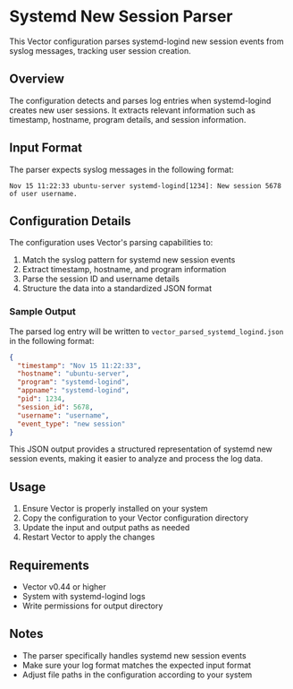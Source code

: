 # Systemd New Session Parser

This Vector configuration parses systemd-logind new session events from syslog messages, tracking user session creation.

## Overview

The configuration detects and parses log entries when systemd-logind creates new user sessions. It extracts relevant information such as timestamp, hostname, program details, and session information.

## Input Format

The parser expects syslog messages in the following format:

```
Nov 15 11:22:33 ubuntu-server systemd-logind[1234]: New session 5678 of user username.
```

## Configuration Details

The configuration uses Vector's parsing capabilities to:
1. Match the syslog pattern for systemd new session events
2. Extract timestamp, hostname, and program information
3. Parse the session ID and username details
4. Structure the data into a standardized JSON format

### Sample Output

The parsed log entry will be written to `vector_parsed_systemd_logind.json` in the following format:

```json
{
  "timestamp": "Nov 15 11:22:33",
  "hostname": "ubuntu-server",
  "program": "systemd-logind",
  "appname": "systemd-logind",
  "pid": 1234,
  "session_id": 5678,
  "username": "username",
  "event_type": "new session"
}
```

This JSON output provides a structured representation of systemd new session events, making it easier to analyze and process the log data.

## Usage

1. Ensure Vector is properly installed on your system
2. Copy the configuration to your Vector configuration directory
3. Update the input and output paths as needed
4. Restart Vector to apply the changes

## Requirements

- Vector v0.44 or higher
- System with systemd-logind logs
- Write permissions for output directory

## Notes

- The parser specifically handles systemd new session events
- Make sure your log format matches the expected input format
- Adjust file paths in the configuration according to your system

